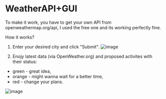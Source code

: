 # WeatherAPI+GUI


To make it work, you have to get your own API from openweathermap.org/api, I used the free one and its working perfectly fine.

How it works?
1. Enter your desired city and click "Submit".
![image](https://user-images.githubusercontent.com/114396056/219967347-26e88cfe-5fa5-47a8-95ac-96dbec04ff22.png)

2. Enojy latest data (via OpenWeather.org) and proposed activites with their status:
  - green - great idea,
  - orange - might wanna wait for a better time,
  - red - change your plans.

![image](https://user-images.githubusercontent.com/114396056/219967517-7e4c8417-a2a1-4a0c-943a-44e1b29af5f1.png)

